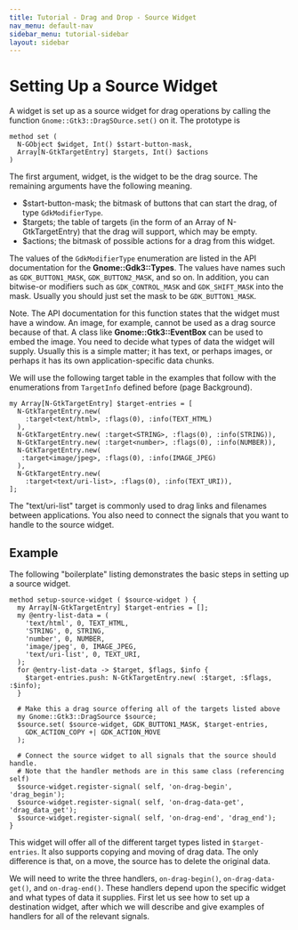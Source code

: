```yaml
---
title: Tutorial - Drag and Drop - Source Widget
nav_menu: default-nav
sidebar_menu: tutorial-sidebar
layout: sidebar
---
```


# Setting Up a Source Widget

A widget is set up as a source widget for drag operations by calling the function `Gnome::Gtk3::DragSOurce.set()` on it. The prototype is

```
method set (
  N-GObject $widget, Int() $start-button-mask,
  Array[N-GtkTargetEntry] $targets, Int() $actions
)
```

The first argument, widget, is the widget to be the drag source. The remaining arguments have the following meaning.

* $start-button-mask; the bitmask of buttons that can start the drag, of type
 `GdkModifierType`.
* $targets; the table of targets (in the form of an Array of N-GtkTargetEntry) that the drag will support, which may be empty.
* $actions; the bitmask of possible actions for a drag from this widget.

The values of the `GdkModifierType` enumeration are listed in the API documentation for the **Gnome::Gdk3::Types**. The values have names such as `GDK_BUTTON1_MASK`, `GDK_BUTTON2_MASK`, and so on. In addition, you can bitwise-or modifiers such as `GDK_CONTROL_MASK` and `GDK_SHIFT_MASK` into the mask. Usually you should just set the mask to be `GDK_BUTTON1_MASK`.

Note. The API documentation for this function states that the widget must have a window. An image, for example, cannot be used as a drag source because of that. A class like **Gnome::Gtk3::EventBox** can be used to embed the image. You need to decide what types of data the widget will supply. Usually this is a simple matter; it has text, or perhaps images, or perhaps it has its own application-specific data chunks.

We will use the following target table in the examples that follow with the enumerations from `TargetInfo` defined before (page Background).
```
my Array[N-GtkTargetEntry] $target-entries = [
  N-GtkTargetEntry.new(
    :target<text/html>, :flags(0), :info(TEXT_HTML)
  ),
  N-GtkTargetEntry.new( :target<STRING>, :flags(0), :info(STRING)),
  N-GtkTargetEntry.new( :target<number>, :flags(0), :info(NUMBER)),
  N-GtkTargetEntry.new(
   :target<image/jpeg>, :flags(0), :info(IMAGE_JPEG)
  ),
  N-GtkTargetEntry.new(
    :target<text/uri-list>, :flags(0), :info(TEXT_URI)),
];
```

The "text/uri-list" target is commonly used to drag links and filenames between applications. You also need to connect the signals that you want to handle to the source widget.

## Example

The following "boilerplate" listing demonstrates the basic steps in setting up a source widget.

```
method setup-source-widget ( $source-widget ) {
  my Array[N-GtkTargetEntry] $target-entries = [];
  my @entry-list-data = (
    'text/html', 0, TEXT_HTML,
    'STRING', 0, STRING,
    'number', 0, NUMBER,
    'image/jpeg', 0, IMAGE_JPEG,
    'text/uri-list', 0, TEXT_URI,
  );
  for @entry-list-data -> $target, $flags, $info {
    $target-entries.push: N-GtkTargetEntry.new( :$target, :$flags, :$info);
  }

  # Make this a drag source offering all of the targets listed above
  my Gnome::Gtk3::DragSource $source;
  $source.set( $source-widget, GDK_BUTTON1_MASK, $target-entries,
    GDK_ACTION_COPY +| GDK_ACTION_MOVE
  );

  # Connect the source widget to all signals that the source should handle.
  # Note that the handler methods are in this same class (referencing self)
  $source-widget.register-signal( self, 'on-drag-begin', 'drag_begin');
  $source-widget.register-signal( self, 'on-drag-data-get', 'drag_data_get');
  $source-widget.register-signal( self, 'on-drag-end', 'drag_end');
}
```

This widget will offer all of the different target types listed in `$target-entries`. It also supports copying and moving of drag data. The only difference is that, on a move, the source has to delete the original data.

We will need to write the three handlers, `on-drag-begin()`, `on-drag-data-get()`, and `on-drag-end()`. These handlers depend upon the specific widget and what types of data it supplies. First let us see how to set up a destination widget, after which we will describe and give examples of handlers for all of the relevant signals.
